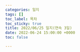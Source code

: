 ```yaml
---
categories: 일지
tags: []
toc_label: 목차
toc_sticky: true
title: 2022/06/25 일지(연속 3일)
date: 2022-06-24 15:00:00 +0000
toc: false

---
```


